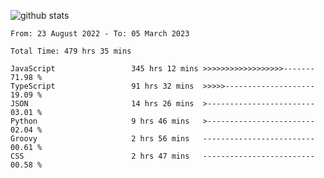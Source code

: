 
![github stats](https://github-readme-stats.vercel.app/api?username=realmahd1&show_icons=true&theme=codeSTACKr&hide_rank=true&count_private=true)

<!--START_SECTION:waka-->

```text
From: 23 August 2022 - To: 05 March 2023

Total Time: 479 hrs 35 mins

JavaScript                 345 hrs 12 mins >>>>>>>>>>>>>>>>>>-------   71.98 %
TypeScript                 91 hrs 32 mins  >>>>>--------------------   19.09 %
JSON                       14 hrs 26 mins  >------------------------   03.01 %
Python                     9 hrs 46 mins   >------------------------   02.04 %
Groovy                     2 hrs 56 mins   -------------------------   00.61 %
CSS                        2 hrs 47 mins   -------------------------   00.58 %
```

<!--END_SECTION:waka-->
